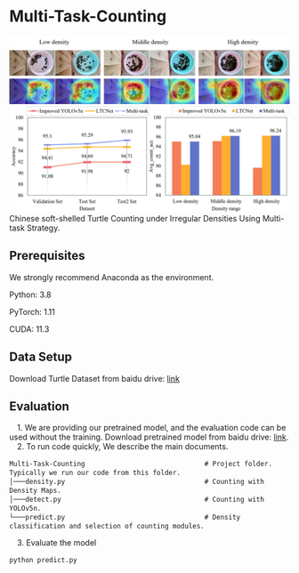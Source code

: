 # Multi-Task-Counting
![image](https://github.com/2226450890/Multi-Task-Counting/blob/master/图片9.jpg)
![image](https://github.com/2226450890/Multi-Task-Counting/blob/master/fig16.jpg)
Chinese soft-shelled Turtle Counting under Irregular Densities Using Multi-task Strategy.

## Prerequisites
We strongly recommend Anaconda as the environment.

Python: 3.8

PyTorch: 1.11

CUDA: 11.3

## Data Setup
Download Turtle Dataset from
baidu drive: [link](https://pan.baidu.com/s/1waS1ir8chkn0bTln_jlJjA?pwd=58i5) 

## Evaluation
&emsp;1. We are providing our pretrained model, and the evaluation code can be used without the training. Download pretrained model from baidu drive: [link](https://pan.baidu.com/s/11hh0OlH3dAIKs5GejnEJVA?pwd=trzc).  
&emsp;2. To run code quickly, We describe the main documents.
    
```
Multi-Task-Counting                              # Project folder. Typically we run our code from this folder.
│───density.py                                   # Counting with Density Maps.
│───detect.py                                    # Counting with YOLOv5n.
└───predict.py                                   # Density classification and selection of counting modules.
```
&emsp;3. Evaluate the model
```
python predict.py
```  

